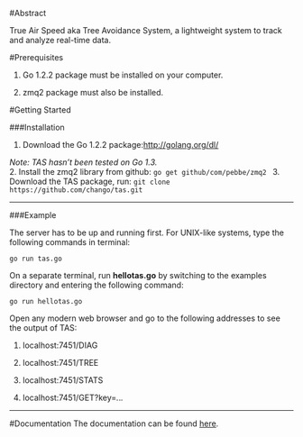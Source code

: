 
#Abstract

True Air Speed aka Tree Avoidance System, a lightweight system to track and analyze real-time data.


#Prerequisites

1. Go 1.2.2 package must be installed on your computer.

2. zmq2 package must also be installed.


#Getting Started


###Installation

1. Download the Go 1.2.2 package:http://golang.org/dl/ 
  
  *Note: TAS hasn’t been tested on Go 1.3.*  
2. 
Install the zmq2 library from github:
```go get github/com/pebbe/zmq2 ```
3. Download the TAS package, run:
```git clone https://github.com/chango/tas.git```

----
###Example


The server has to be up and running first. For UNIX-like systems, type the following commands in terminal:
```
go run tas.go
```
On a separate terminal, run **hellotas.go** by switching to the examples directory and entering the following command:
```
go run hellotas.go
```
Open any modern web browser and go to the following addresses to see the output of TAS:

1. localhost:7451/DIAG

2. localhost:7451/TREE

3. localhost:7451/STATS

4. localhost:7451/GET?key=*.*.*.*

----
#Documentation
The documentation can be found [here](./doc/documentation.md).


